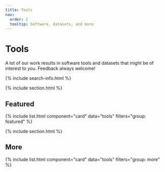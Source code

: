 ```yaml
---
title: Tools
nav:
  order: 2
  tooltip: Software, datasets, and more
---
```


# <i class="fas fa-tools"></i>Tools

A lot of our work results in software tools and datasets that might be of interest to you. Feedback always welcome!

{% include search-info.html %}

{% include section.html %}

## Featured

{% include list.html component="card" data="tools" filters="group: featured" %}

{% include section.html %}

## More

{% include list.html component="card" data="tools" filters="group: more" %}
